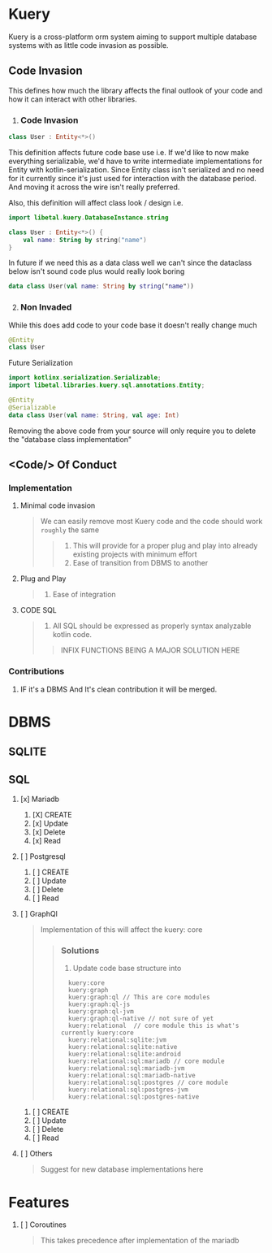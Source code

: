 # Kuery

Kuery is a cross-platform orm system aiming to support multiple database systems
with as little code invasion as possible.

## Code Invasion

This defines how much the library affects the final outlook of your code
and how it can interact with other libraries.

1. ### Code Invasion

```kotlin
class User : Entity<*>()
```

This definition affects future code base use i.e. If we'd like to now make everything serializable,
we'd have to write intermediate implementations for Entity with kotlin-serialization.
Since Entity class isn't serialized and no need for it currently since it's just used
for interaction with the database period. And moving it across the wire isn't really preferred.

Also, this definition will affect class look / design i.e.

```kotlin
import libetal.kuery.DatabaseInstance.string

class User : Entity<*>() {
    val name: String by string("name")
}
```

In future if we need this as a data class well we can't since
the dataclass below isn't sound code plus would really look boring

```kotlin
data class User(val name: String by string("name"))
```

2. ### Non Invaded

While this does add code to your code base it doesn't really change much

```kotlin
@Entity
class User
```

Future Serialization

```kotlin
import kotlinx.serialization.Serializable;
import libetal.libraries.kuery.sql.annotations.Entity;

@Entity
@Serializable
data class User(val name: String, val age: Int)
```

Removing the above code from your source will only require you to delete the "database class
implementation"

## \<Code/> Of Conduct

### Implementation

1. Minimal code invasion
   > We can easily remove most Kuery code and the code should work `roughly` the same
   > > 1. This will provide for a proper plug and play into already existing projects with minimum effort
   > > 2. Ease of transition from DBMS to another
2. Plug and Play
   > 1. Ease of integration
3. CODE SQL
   > 1. All SQL should be expressed as properly syntax analyzable kotlin code.
   > > INFIX FUNCTIONS BEING A MAJOR SOLUTION HERE

### Contributions

1. IF it's a DBMS And It's clean contribution it will be merged.

# DBMS

## SQLITE

## SQL

1. [x] Mariadb
    1. [X] CREATE
    2. [x] Update
    3. [x] Delete
    4. [x] Read
2. [ ] Postgresql
    1. [ ] CREATE
    2. [ ] Update
    3. [ ] Delete
    4. [ ] Read
3. [ ] GraphQl
   > Implementation of this will affect the kuery: core
   > > ### Solutions
   > > 1. Update code base structure into
   > >   ```
   > >     kuery:core
   > >     kuery:graph
   > >     kuery:graph:ql // This are core modules
   > >     kuery:graph:ql-js
   > >     kuery:graph:ql-jvm
   > >     kuery:graph:ql-native // not sure of yet
   > >     kuery:relational  // core module this is what's currently kuery:core
   > >     kuery:relational:sqlite:jvm
   > >     kuery:relational:sqlite:native
   > >     kuery:relational:sqlite:android
   > >     kuery:relational:sql:mariadb // core module
   > >     kuery:relational:sql:mariadb-jvm
   > >     kuery:relational:sql:mariadb-native
   > >     kuery:relational:sql:postgres // core module
   > >     kuery:relational:sql:postgres-jvm
   > >     kuery:relational:sql:postgres-native
   > >   ``` 

    1. [ ] CREATE
    2. [ ] Update
    3. [ ] Delete
    4. [ ] Read
5. [ ] Others
   > Suggest for new database implementations here

# Features 
1. [ ] Coroutines
   > This takes precedence after implementation of the mariadb 
